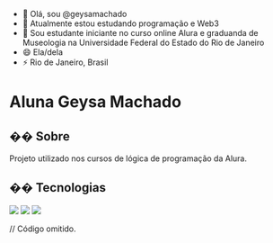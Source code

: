 - 👋 Olá, sou @geysamachado
- 👀 Atualmente estou estudando programação e Web3
- 🌱 Sou estudante iniciante no curso online Alura e graduanda de Museologia na Universidade Federal do Estado do Rio de Janeiro
- 😄 Ela/dela
- ⚡ Rio de Janeiro, Brasil

<!---
geysamachado/geysamachado is a ✨ special ✨ repository because its `README.md` (this file) appears on your GitHub profile.
You can click the Preview link to take a look at your changes.
--->
<h1>Aluna Geysa Machado</h1>

<h2>�� Sobre</h2>
<p>Projeto utilizado nos cursos de lógica de programação da Alura.</p>

## �� Tecnologias
<div>
  <img src="https://img.shields.io/badge/HTML-239120?style=for-the-badge&logo=html5&logoColor=white">
  <img src="https://img.shields.io/badge/CSS-239120?&style=for-the-badge&logo=css3&logoColor=white">
  <img src="https://img.shields.io/badge/JavaScript-F7DF1E?style=for-the-badge&logo=javascript&logoColor=black">
</div>

// Código omitido. 

